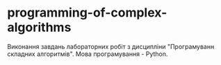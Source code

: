 # programming-of-complex-algorithms
Виконання завдань лабораторних робіт з дисципліни "Програмуванн складних алгоритмів".
Мова програмування - Python.
